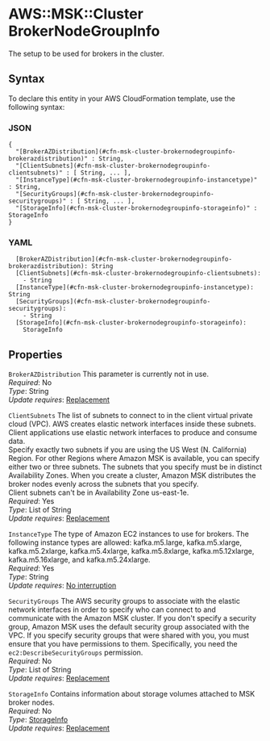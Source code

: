# AWS::MSK::Cluster BrokerNodeGroupInfo<a name="aws-properties-msk-cluster-brokernodegroupinfo"></a>

The setup to be used for brokers in the cluster\.

## Syntax<a name="aws-properties-msk-cluster-brokernodegroupinfo-syntax"></a>

To declare this entity in your AWS CloudFormation template, use the following syntax:

### JSON<a name="aws-properties-msk-cluster-brokernodegroupinfo-syntax.json"></a>

```
{
  "[BrokerAZDistribution](#cfn-msk-cluster-brokernodegroupinfo-brokerazdistribution)" : String,
  "[ClientSubnets](#cfn-msk-cluster-brokernodegroupinfo-clientsubnets)" : [ String, ... ],
  "[InstanceType](#cfn-msk-cluster-brokernodegroupinfo-instancetype)" : String,
  "[SecurityGroups](#cfn-msk-cluster-brokernodegroupinfo-securitygroups)" : [ String, ... ],
  "[StorageInfo](#cfn-msk-cluster-brokernodegroupinfo-storageinfo)" : StorageInfo
}
```

### YAML<a name="aws-properties-msk-cluster-brokernodegroupinfo-syntax.yaml"></a>

```
  [BrokerAZDistribution](#cfn-msk-cluster-brokernodegroupinfo-brokerazdistribution): String
  [ClientSubnets](#cfn-msk-cluster-brokernodegroupinfo-clientsubnets): 
    - String
  [InstanceType](#cfn-msk-cluster-brokernodegroupinfo-instancetype): String
  [SecurityGroups](#cfn-msk-cluster-brokernodegroupinfo-securitygroups): 
    - String
  [StorageInfo](#cfn-msk-cluster-brokernodegroupinfo-storageinfo): 
    StorageInfo
```

## Properties<a name="aws-properties-msk-cluster-brokernodegroupinfo-properties"></a>

`BrokerAZDistribution`  <a name="cfn-msk-cluster-brokernodegroupinfo-brokerazdistribution"></a>
This parameter is currently not in use\.  
*Required*: No  
*Type*: String  
*Update requires*: [Replacement](https://docs.aws.amazon.com/AWSCloudFormation/latest/UserGuide/using-cfn-updating-stacks-update-behaviors.html#update-replacement)

`ClientSubnets`  <a name="cfn-msk-cluster-brokernodegroupinfo-clientsubnets"></a>
The list of subnets to connect to in the client virtual private cloud \(VPC\)\. AWS creates elastic network interfaces inside these subnets\. Client applications use elastic network interfaces to produce and consume data\.   
Specify exactly two subnets if you are using the US West \(N\. California\) Region\. For other Regions where Amazon MSK is available, you can specify either two or three subnets\. The subnets that you specify must be in distinct Availability Zones\. When you create a cluster, Amazon MSK distributes the broker nodes evenly across the subnets that you specify\.  
Client subnets can't be in Availability Zone us\-east\-1e\.  
*Required*: Yes  
*Type*: List of String  
*Update requires*: [Replacement](https://docs.aws.amazon.com/AWSCloudFormation/latest/UserGuide/using-cfn-updating-stacks-update-behaviors.html#update-replacement)

`InstanceType`  <a name="cfn-msk-cluster-brokernodegroupinfo-instancetype"></a>
The type of Amazon EC2 instances to use for brokers\. The following instance types are allowed: kafka\.m5\.large, kafka\.m5\.xlarge, kafka\.m5\.2xlarge, kafka\.m5\.4xlarge, kafka\.m5\.8xlarge, kafka\.m5\.12xlarge, kafka\.m5\.16xlarge, and kafka\.m5\.24xlarge\.  
*Required*: Yes  
*Type*: String  
*Update requires*: [No interruption](https://docs.aws.amazon.com/AWSCloudFormation/latest/UserGuide/using-cfn-updating-stacks-update-behaviors.html#update-no-interrupt)

`SecurityGroups`  <a name="cfn-msk-cluster-brokernodegroupinfo-securitygroups"></a>
The AWS security groups to associate with the elastic network interfaces in order to specify who can connect to and communicate with the Amazon MSK cluster\. If you don't specify a security group, Amazon MSK uses the default security group associated with the VPC\. If you specify security groups that were shared with you, you must ensure that you have permissions to them\. Specifically, you need the `ec2:DescribeSecurityGroups` permission\.  
*Required*: No  
*Type*: List of String  
*Update requires*: [Replacement](https://docs.aws.amazon.com/AWSCloudFormation/latest/UserGuide/using-cfn-updating-stacks-update-behaviors.html#update-replacement)

`StorageInfo`  <a name="cfn-msk-cluster-brokernodegroupinfo-storageinfo"></a>
Contains information about storage volumes attached to MSK broker nodes\.  
*Required*: No  
*Type*: [StorageInfo](aws-properties-msk-cluster-storageinfo.md)  
*Update requires*: [Replacement](https://docs.aws.amazon.com/AWSCloudFormation/latest/UserGuide/using-cfn-updating-stacks-update-behaviors.html#update-replacement)
